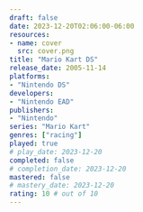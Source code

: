 ```yaml
---
draft: false
date: 2023-12-20T02:06:00-06:00
resources:
- name: cover
  src: cover.png
title: "Mario Kart DS"
release_date: 2005-11-14
platforms:
- "Nintendo DS"
developers: 
- "Nintendo EAD"
publishers:
- "Nintendo"
series: "Mario Kart"
genres: ["racing"]
played: true
# play_date: 2023-12-20
completed: false
# completion_date: 2023-12-20
mastered: false
# mastery_date: 2023-12-20
rating: 10 # out of 10
---
```


